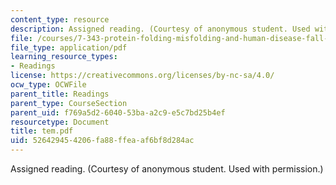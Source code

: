 ```yaml
---
content_type: resource
description: Assigned reading. (Courtesy of anonymous student. Used with permission.)
file: /courses/7-343-protein-folding-misfolding-and-human-disease-fall-2004/526429454206fa88ffeaaf6bf8d284ac_tem.pdf
file_type: application/pdf
learning_resource_types:
- Readings
license: https://creativecommons.org/licenses/by-nc-sa/4.0/
ocw_type: OCWFile
parent_title: Readings
parent_type: CourseSection
parent_uid: f769a5d2-6040-53ba-a2c9-e5c7bd25b4ef
resourcetype: Document
title: tem.pdf
uid: 52642945-4206-fa88-ffea-af6bf8d284ac
---
```

Assigned reading. (Courtesy of anonymous student. Used with permission.)